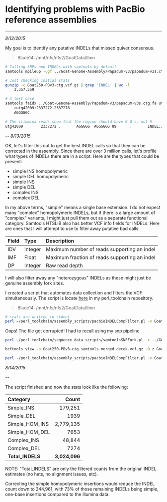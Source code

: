 # Identifying problems with PacBio reference assemblies
---
*8/12/2015*

My goal is to identify any putative INDELs that missed quiver consensus.

> Blade14: /mnt/nfs/nfs2/GoatData/Ilmn

```bash
# Calling SNPs and INDELs with samtools by default
samtools mpileup -ugf ../Goat-Genome-Assembly/Papadum-v3/papadum-v3s.ctg.fa Goat250-PBv3-ctg.bam | bcftools call -vmO z -o Goat250-PBv3-ctg.vcf.gz

# Just checking initial stats
gunzip -c Goat250-PBv3-ctg.vcf.gz | grep 'INDEL' | wc -l
	3,357,559

# A test case
samtools faidx ../Goat-Genome-Assembly/Papadum-v3/papadum-v3s.ctg.fa utg42009:2337272-2337278
	>utg42009:2337272-2337278
	AGGGGGC

# The illumina reads show that the region should have 6 G's, not 5
utg42009        2337272 .       AGGGGG  AGGGGGG 89      .       INDEL;IDV=8;IMF=0.8;DP=10;VDB=0.0849961;SGB=-0.651104;MQSB=1;MQ0F=0;AC=2;AN=2;DP4=0,0,2,6;MQ=60   GT:PL   1/1:116,24,0
```


--
*8/13/2015*

OK, let's filter this out to get the best INDEL calls so that they can be corrected in the assembly. Since there are over 3 million calls, let's profile what types of INDELs there are in a script. Here are the types that could be present:

* simple INS homopolymeric
* simple DEL homopolymeric
* simple INS 
* simple DEL
* complex INS
* complex DEL


In my above terms, "simple" means a single base extension. I do not expect many "complex" homopolymeric INDELs, but if there is a large amount of "complex" variants, I might just pull them out as a separate functional category. Samtools HTSLIB also has better VCF info fields for INDELs. Here are ones that I will attempt to use to filter away putative bad calls:

|Field | Type | Description|
|:-- | :-- | :--|
|IDV | Integer | Maximum number of reads supporting an indel |
| IMF | Float | Maximum fraction of reads supporting an indel |
| DP | Integer | Raw read depth |

I will also filter away any "heterozygous" INDELs as these might just be genuine assembly fork sites.

I created a script that automates data collection and filters the VCF simultaneously. The script is locate [here](https://github.com/njdbickhart/perl_toolchain/blob/master/assembly_scripts/pacbioINDELCompFilter.pl) in my perl_toolchain repository.

> Blade14: /mnt/nfs/nfs2/GoatData/Ilmn

```bash
# stats are written to stdout
perl ~/perl_toolchain/assembly_scripts/pacbioINDELCompFilter.pl -v Goat250-PBv3-ctg.vcf.gz -o Goat250-PBv3-ctg.indel.filtered.vcf > Goat250-PBv3-ctg.indel.filtered.vcf.stats

```

Oops! The file got corrupted! I had to recall using my snp pipeline

```bash
perl ~/perl_toolchain/sequence_data_scripts/samtoolsSNPFork.pl -r ../Goat-Genome-Assembly/Papadum-v3/papadum-v3s.ctg.fa -i Goat250-PBv3-ctg.bam -o Goat250-PBv3-ctg -n 20 -t 1

bcftools view -o Goat250-PBv3-ctg.samtools.merged.derek.vcf.gz -O z Goat250-PBv3-ctg.samtools.merged.bcf

perl ~/perl_toolchain/assembly_scripts/pacbioINDELCompFilter.pl -v Goat250-PBv3-ctg.samtools.merged.derek.vcf.gz -o Goat250-PBv3-ctg.indel.filtered.vcf > Goat250-PBv3-ctg.indel.filtered.vcf.stats

```

*8/14/2015*

--

The script finished and now the stats look like the following:

|Category|Count|
|:---|---:|
Simple_INS   |   179,251
Simple_DEL    |  1939
Simple_HOM_INS|  2,779,135
Simple_HOM_DEL|  7653
Complex_INS   |  48,844
Complex_DEL   |  7274
**Total_INDELS**  |  **3,024,096**

NOTE: "Total_INDELS" are only the filtered counts from the original INDEL estimates (no hets, no alignment issues, etc).

Correcting the simple homopolymeric insertions would reduce the INDEL count down to 244,961, with 73% of those remaining INDELs being simple, one-base insertions compared to the Illumina data.